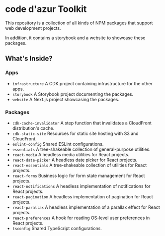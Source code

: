 # code d'azur Toolkit

This repository is a collection of all kinds of NPM packages that support web development projects.

In addition, it contains a storybook and a website to showcase these packages.

## What's Inside?

### Apps

- `infrastructure` A CDK project containing infrastructure for the other apps.
- `storybook` A Storybook project documenting the packages.
- `website` A Next.js project showcasing the packages.

### Packages

- `cdk-cache-invalidator` A step function that invalidates a CloudFront distribution's cache.
- `cdk-static-site` Resources for static site hosting with S3 and CloudFront.
- `eslint-config` Shared ESLint configurations.
- `essentials` A tree-shakeable collection of general-purpose utilities.
- `react-media` A headless media utilities for React projects.
- `react-date-picker` A headless date picker for React projects.
- `react-essentials` A tree-shakeable collection of utilities for React projects.
- `react-forms` Business logic for form state management for React projects.
- `react-notifications` A headless implementation of notifications for React projects.
- `react-pagination` A headless implementation of pagination for React projects.
- `react-parallax` A headless implementation of a parallax effect for React projects.
- `react-preferences` A hook for reading OS-level user preferences in React projects.
- `tsconfig` Shared TypeScript configurations.
